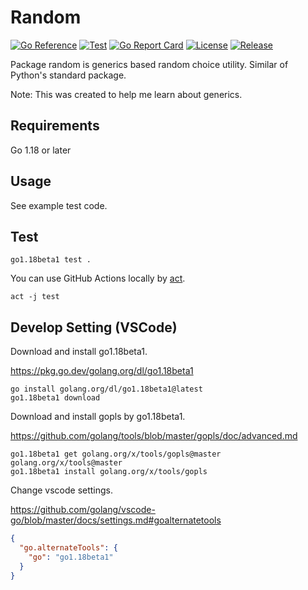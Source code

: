 # Random

[![Go Reference](https://pkg.go.dev/badge/github.com/sg0hsmt/random.svg)](https://pkg.go.dev/github.com/sg0hsmt/random)
[![Test](https://github.com/sg0hsmt/random/actions/workflows/test.yaml/badge.svg)](https://github.com/sg0hsmt/random/actions/workflows/test.yaml)
[![Go Report Card](https://goreportcard.com/badge/github.com/sg0hsmt/random)](https://goreportcard.com/report/github.com/sg0hsmt/random)
[![License](https://img.shields.io/github/license/sg0hsmt/random.svg)](https://github.com/sg0hsmt/random/blob/master/LICENSE)
[![Release](https://img.shields.io/github/release/sg0hsmt/random.svg)](https://github.com/sg0hsmt/random/releases/latest)

Package random is generics based random choice utility.
Similar of Python's standard package.

Note: This was created to help me learn about generics.

## Requirements

Go 1.18 or later

## Usage

See example test code.

## Test

```console
go1.18beta1 test .
```

You can use GitHub Actions locally by [act](https://github.com/nektos/act).

```console
act -j test
```

## Develop Setting (VSCode)

Download and install go1.18beta1.

https://pkg.go.dev/golang.org/dl/go1.18beta1

```console
go install golang.org/dl/go1.18beta1@latest
go1.18beta1 download
```

Download and install gopls by go1.18beta1.

https://github.com/golang/tools/blob/master/gopls/doc/advanced.md

```console
go1.18beta1 get golang.org/x/tools/gopls@master golang.org/x/tools@master
go1.18beta1 install golang.org/x/tools/gopls
```

Change vscode settings.

https://github.com/golang/vscode-go/blob/master/docs/settings.md#goalternatetools

```json
{
  "go.alternateTools": {
    "go": "go1.18beta1"
  }
}
```
